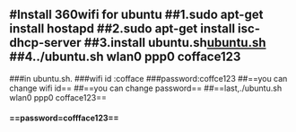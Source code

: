 #Install 360wifi for ubuntu
##1.sudo apt-get install hostapd
##2.sudo apt-get install isc-dhcp-server
##3.install ubuntu.sh[ubuntu.sh](http://pan.baidu.com/s/1sjPMaz7) 
##4../ubuntu.sh wlan0 ppp0 cofface123
----
###in ubuntu.sh.
###wifi id :cofface
###password:coffce123
##==you can change wifi id==
##==you can change password==
##==last,./ubuntu.sh wlan0 ppp0 cofface123==   
#### ==password=coffface123==